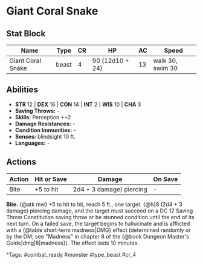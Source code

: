 # Giant Coral Snake

## Stat Block

| Name | Type | CR | HP | AC | Speed |
|------|------|----|----|----|-------|
| Giant Coral Snake | beast | 4 | 90 (12d10 + 24) | 13 | walk 30, swim 30 |

## Abilities

- **STR** 12 | **DEX** 16 | **CON** 14 | **INT** 2 | **WIS** 10 | **CHA** 3
- **Saving Throws:** -  
- **Skills:** Perception ++2  
- **Damage Resistances:** -  
- **Condition Immunities:** -  
- **Senses:** blindsight 10 ft.  
- **Languages:** -


## Actions

| Action | Hit or Save | Damage | On Save |
|--------|--------------|--------|----------|
| Bite | +5 to hit | 2d4 + 3 damage) piercing | - |

**Bite.** {@atk mw} +5 to hit to hit, reach 5 ft., one target. {@h}8 (2d4 + 3 damage) piercing damage, and the target must succeed on a DC 12 Saving Throw Constitution saving throw or be stunned condition until the end of its next turn. On a failed save, the target begins to hallucinate and is afflicted with a {@table short-term madness|DMG} effect (determined randomly or by the DM; see "Madness" in chapter 8 of the {@book Dungeon Master's Guide|dmg|8|madness}). The effect lasts 10 minutes.


^Tags: #combat_ready #monster #type_beast #cr_4